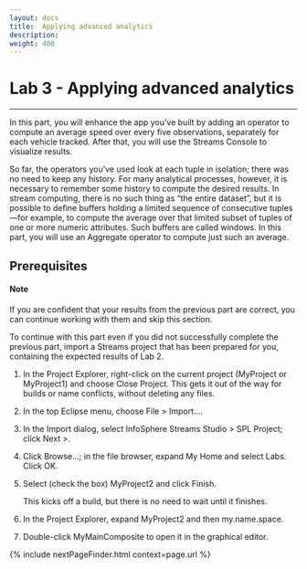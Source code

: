 ```yaml
---
layout: docs
title:  Applying advanced analytics
description:
weight: 400
---
```


# Lab 3 - Applying advanced analytics
---

In this part, you will enhance the app you’ve built by adding an operator to compute an average speed over every five observations, separately for each vehicle tracked. After that, you will use the Streams Console to visualize results.

So far, the operators you’ve used look at each tuple in isolation; there was no need to keep any history. For many analytical processes, however, it is necessary to remember some history to compute the desired results. In stream computing, there is no such thing as “the entire dataset”, but it is possible to define buffers holding a limited sequence of consecutive tuples—for example, to compute the average over that limited subset of tuples of one or more numeric attributes. Such buffers are called windows. In this part, you will use an Aggregate operator to compute just such an average.

## Prerequisites

<div class="alert alert-warning" role="alert">
<h4><b>Note</b></h4>
If you are confident that your results from the previous part are correct, you can continue working with them and skip this section.
</div>

To continue with this part even if you did not successfully complete the previous part, import a Streams project that has been prepared for you, containing the expected results of Lab 2.

1. In the Project Explorer, right-click on the current project (MyProject or MyProject1) and choose Close Project. This gets it out of the way for builds or name conflicts, without deleting any files.

1. In the top Eclipse menu, choose File > Import….

1. In the Import dialog, select InfoSphere Streams Studio > SPL Project; click Next >.

1. Click Browse…; in the file browser, expand My Home and select Labs. Click OK.

1. Select (check the box) MyProject2 and click Finish.

    This kicks off a build, but there is no need to wait until it finishes.

1. In the Project Explorer, expand MyProject2 and then my.name.space.

1. Double-click MyMainComposite to open it in the graphical editor.

 {% include nextPageFinder.html context=page.url %}
 
